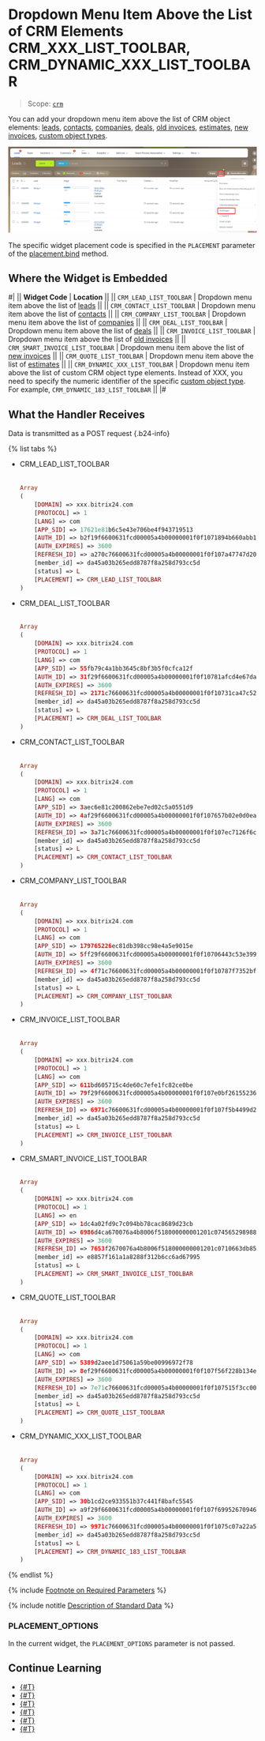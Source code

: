 # Dropdown Menu Item Above the List of CRM Elements CRM_XXX_LIST_TOOLBAR, CRM_DYNAMIC_XXX_LIST_TOOLBAR

> Scope: [`crm`](../../scopes/permissions.md)

You can add your dropdown menu item above the list of CRM object elements: [leads](../../crm/leads/index.md), [contacts](../../crm/contacts/index.md), [companies](../../crm/companies/index.md), [deals](../../crm/deals/index.md), [old invoices](../../crm/outdated/invoice/index.md), [estimates](../../crm/quote/index.md), [new invoices](../../crm/universal/invoice.md), [custom object types](../../crm/universal/index.md).

![Widget as a Context Menu Item in Deal](./_images/CRM__LIST_TOOLBAR.png "Widget as a Context Menu Item in Deal")

The specific widget placement code is specified in the `PLACEMENT` parameter of the [placement.bind](../placement-bind.md) method.

## Where the Widget is Embedded

#|
|| **Widget Code** | **Location** ||
|| `CRM_LEAD_LIST_TOOLBAR` | Dropdown menu item above the list of [leads](../../crm/leads/index.md) ||
|| `CRM_CONTACT_LIST_TOOLBAR` | Dropdown menu item above the list of [contacts](../../crm/contacts/index.md) ||
|| `CRM_COMPANY_LIST_TOOLBAR` | Dropdown menu item above the list of [companies](../../crm/companies/index.md) ||
|| `CRM_DEAL_LIST_TOOLBAR` | Dropdown menu item above the list of [deals](../../crm/deals/index.md) ||
|| `CRM_INVOICE_LIST_TOOLBAR` | Dropdown menu item above the list of [old invoices](../../crm/outdated/invoice/index.md) ||
|| `CRM_SMART_INVOICE_LIST_TOOLBAR` | Dropdown menu item above the list of [new invoices](../../crm/universal/invoice.md) ||
|| `CRM_QUOTE_LIST_TOOLBAR` | Dropdown menu item above the list of [estimates](../../crm/quote/index.md) ||
|| `CRM_DYNAMIC_XXX_LIST_TOOLBAR` | Dropdown menu item above the list of custom CRM object type elements. Instead of XXX, you need to specify the numeric identifier of the specific [custom object type](../../crm/universal/index.md). For example, `CRM_DYNAMIC_183_LIST_TOOLBAR` ||
|#

## What the Handler Receives

Data is transmitted as a POST request {.b24-info}

{% list tabs %}

- CRM_LEAD_LIST_TOOLBAR

    ```php

    Array
    (
        [DOMAIN] => xxx.bitrix24.com
        [PROTOCOL] => 1
        [LANG] => com
        [APP_SID] => 17621e81b6c5e43e706be4f943719513
        [AUTH_ID] => b2f19f6600631fcd00005a4b00000001f0f1071894b660abb19a2fa0362714239a2aaa
        [AUTH_EXPIRES] => 3600
        [REFRESH_ID] => a270c76600631fcd00005a4b00000001f0f107a47747d2035445dbcaa0886ec97678df
        [member_id] => da45a03b265edd8787f8a258d793cc5d
        [status] => L
        [PLACEMENT] => CRM_LEAD_LIST_TOOLBAR
    )

    ```

- CRM_DEAL_LIST_TOOLBAR

    ```php

    Array
    (
        [DOMAIN] => xxx.bitrix24.com
        [PROTOCOL] => 1
        [LANG] => com
        [APP_SID] => 55fb79c4a1bb3645c8bf3b5f0cfca12f
        [AUTH_ID] => 31f29f6600631fcd00005a4b00000001f0f10781afcd4e67da98de2c0c3ba491e6d6f5
        [AUTH_EXPIRES] => 3600
        [REFRESH_ID] => 2171c76600631fcd00005a4b00000001f0f10731ca47c52d032bf3568e3f94c3d9750a
        [member_id] => da45a03b265edd8787f8a258d793cc5d
        [status] => L
        [PLACEMENT] => CRM_DEAL_LIST_TOOLBAR
    )

    ```

- CRM_CONTACT_LIST_TOOLBAR

    ```php

    Array
    (
        [DOMAIN] => xxx.bitrix24.com
        [PROTOCOL] => 1
        [LANG] => com
        [APP_SID] => 3aec6e81c200862ebe7ed02c5a0551d9
        [AUTH_ID] => 4af29f6600631fcd00005a4b00000001f0f107657b02e0d0eaaaabbe09ea6c8628110d
        [AUTH_EXPIRES] => 3600
        [REFRESH_ID] => 3a71c76600631fcd00005a4b00000001f0f107ec7126f6c7499958546207d42d820184
        [member_id] => da45a03b265edd8787f8a258d793cc5d
        [status] => L
        [PLACEMENT] => CRM_CONTACT_LIST_TOOLBAR
    )

    ```

- CRM_COMPANY_LIST_TOOLBAR

    ```php

    Array
    (
        [DOMAIN] => xxx.bitrix24.com
        [PROTOCOL] => 1
        [LANG] => com
        [APP_SID] => 179765226ec81db398cc98e4a5e9015e
        [AUTH_ID] => 5ff29f6600631fcd00005a4b00000001f0f10706443c53e3994101a662e9b245ee398e
        [AUTH_EXPIRES] => 3600
        [REFRESH_ID] => 4f71c76600631fcd00005a4b00000001f0f10787f7352bf08be012b32c362e6c808f72
        [member_id] => da45a03b265edd8787f8a258d793cc5d
        [status] => L
        [PLACEMENT] => CRM_COMPANY_LIST_TOOLBAR
    )
    ```

- CRM_INVOICE_LIST_TOOLBAR

    ```php

    Array
    (
        [DOMAIN] => xxx.bitrix24.com
        [PROTOCOL] => 1
        [LANG] => com
        [APP_SID] => 611bd605715c4de60c7efe1fc82ce0be
        [AUTH_ID] => 79f29f6600631fcd00005a4b00000001f0f107e0bf261552367a5d567964f8862976b1
        [AUTH_EXPIRES] => 3600
        [REFRESH_ID] => 6971c76600631fcd00005a4b00000001f0f107f5b4499d2f41d14ec3142fb9b189b409
        [member_id] => da45a03b265edd8787f8a258d793cc5d
        [status] => L
        [PLACEMENT] => CRM_INVOICE_LIST_TOOLBAR
    )
    
    ```

- CRM_SMART_INVOICE_LIST_TOOLBAR

    ```php

    Array
    (
        [DOMAIN] => xxx.bitrix24.com
        [PROTOCOL] => 1
        [LANG] => en
        [APP_SID] => 1dc4a02fd9c7c094bb78cac8689d23cb
        [AUTH_ID] => 6986d4ca670076a4b8006f518000000001201c07456529898882f844c5d744f564bcfafb
        [AUTH_EXPIRES] => 3600
        [REFRESH_ID] => 7653f2670076a4b8006f518000000001201c0710663db8587fccc71874c46996bf6f49
        [member_id] => e8857f161a1a8288f312b6cc6ad67995
        [status] => L
        [PLACEMENT] => CRM_SMART_INVOICE_LIST_TOOLBAR
    )
    
    ```

- CRM_QUOTE_LIST_TOOLBAR

    ```php

    Array
    (
        [DOMAIN] => xxx.bitrix24.com
        [PROTOCOL] => 1
        [LANG] => com
        [APP_SID] => 5389d2aee1d75061a59be00996972f78
        [AUTH_ID] => 8ef29f6600631fcd00005a4b00000001f0f107f56f228b134e9f88dd8088ce08d9de0e
        [AUTH_EXPIRES] => 3600
        [REFRESH_ID] => 7e71c76600631fcd00005a4b00000001f0f107515f3cc004a6876f039fab870a2cbdc2
        [member_id] => da45a03b265edd8787f8a258d793cc5d
        [status] => L
        [PLACEMENT] => CRM_QUOTE_LIST_TOOLBAR
    )
    
    ```

- CRM_DYNAMIC_XXX_LIST_TOOLBAR

    ```php

    Array
    (
        [DOMAIN] => xxx.bitrix24.com
        [PROTOCOL] => 1
        [LANG] => com
        [APP_SID] => 30b1cd2ce933551b37c441f8bafc5545
        [AUTH_ID] => a9f29f6600631fcd00005a4b00000001f0f107f69952670946852790cb3ec5bd1ab2e9
        [AUTH_EXPIRES] => 3600
        [REFRESH_ID] => 9971c76600631fcd00005a4b00000001f0f1075c07a22a5dc9d29f124040e460ac04b9
        [member_id] => da45a03b265edd8787f8a258d793cc5d
        [status] => L
        [PLACEMENT] => CRM_DYNAMIC_183_LIST_TOOLBAR
    )
    
    ```

{% endlist %}

{% include [Footnote on Required Parameters](../../../_includes/required.md) %}

{% include notitle [Description of Standard Data](../_includes/widget_data.md) %}

### PLACEMENT_OPTIONS

In the current widget, the `PLACEMENT_OPTIONS` parameter is not passed.

## Continue Learning

- [{#T}](../placement-bind.md)
- [{#T}](../ui-interaction/index.md)
- [{#T}](../ui-interaction/crm-card.md)
- [{#T}](../../interactivity/index.md)
- [{#T}](../open-application.md)
- [{#T}](../open-path.md)